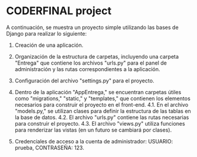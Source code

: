 # CODERFINAL project

A continuación, se muestra un proyecto simple utilizando las bases de Django para realizar lo siguiente:

1. Creación de una aplicación.
2. Organización de la estructura de carpetas, incluyendo una carpeta "Entrega" que contiene los archivos "urls.py" para el panel de administración y las rutas correspondientes a la aplicación.
3. Configuración del archivo "settings.py" para el proyecto.
4. Dentro de la aplicación "AppEntrega," se encuentran carpetas útiles como "migrations," "static," y "templates," que contienen los elementos necesarios para construir el proyecto en el front-end.
    4.1. En el archivo "models.py," se utilizan clases para definir la estructura de las tablas en la base de datos.
    4.2. El archivo "urls.py" contiene las rutas necesarias para construir el proyecto.
    4.3. El archivo "views.py" utiliza funciones para renderizar las vistas (en un futuro se cambiará por clases).

5. Credenciales de acceso a la cuenta de administrador: USUARIO: prueba, CONTRASEÑA: 123.
